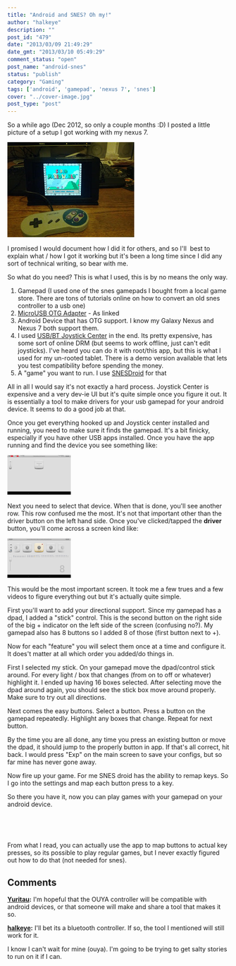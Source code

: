 ```yaml
---
title: "Android and SNES? Oh my!"
author: "halkeye"
description: ""
post_id: "479"
date: "2013/03/09 21:49:29"
date_gmt: "2013/03/10 05:49:29"
comment_status: "open"
post_name: "android-snes"
status: "publish"
category: "Gaming"
tags: ['android', 'gamepad', 'nexus 7', 'snes']
cover: "../cover-image.jpg"
post_type: "post"
---
```


So a while ago (Dec 2012, so only a couple months :D) I posted a little picture of a setup I got working with my nexus 7.

![](2012-12-27-16.50.34.jpg)

I promised I would document how I did it for others, and so I'll  best to explain what / how I got it working but it's been a long time since I did any sort of technical writing, so bear with me.

So what do you need? This is what I used, this is by no means the only way.


1.  Gamepad (I used one of the snes gamepads I bought from a local game store. There are tons of tutorials online on how to convert an old snes controller to a usb one)
2.  [MicroUSB OTG Adapter](https://www.monoprice.com/products/product.asp?c_id=108&cp_id=10833&cs_id=1083314&p_id=9724&seq=1&format=2) \- As linked
3.  Android Device that has OTG support. I know my Galaxy Nexus and Nexus 7 both support them.
4.  I used [USB/BT Joystick Center](https://play.google.com/store/apps/details?id=com.poke64738.usbjoy) in the end. Its pretty expensive, has some sort of online DRM (but seems to work offline, just can't edit joysticks). I've heard you can do it with root/this app, but this is what I used for my un-rooted tablet. There is a demo version available that lets you test compatibility before spending the money.
5.  A "game" you want to run. I use [SNESDroid](https://play.google.com/store/apps/details?id=ca.halsafar.snesdroid) for that


All in all I would say it's not exactly a hard process. Joystick Center is expensive and a very dev-ie UI but it's quite simple once you figure it out. It is essentially a tool to make drivers for your usb gamepad for your android device. It seems to do a good job at that.

Once you get everything hooked up and Joystick center installed and running, you need to make sure it finds the gamepad. It's a bit finicky, especially if you have other USB apps installed. Once you have the app running and find the device you see something like:

![](Screenshot_2013-03-09-21-22-11.png)
 

Next you need to select that device. When that is done, you'll see another row. This row confused me the most. It's not that important other than the driver button on the left hand side. Once you've clicked/tapped the **driver** button, you'll come across a screen kind like:

![](Screenshot_2013-03-09-21-22-26.png)

This would be the most important screen. It took me a few trues and a few videos to figure everything out but it's actually quite simple.

First you'll want to add your directional support. Since my gamepad has a dpad, I added a "stick" control. This is the second button on the right side of the big + indicator on the left side of the screen (confusing no?). My gamepad also has 8 buttons so I added 8 of those (first button next to +).

Now for each "feature" you will select them once at a time and configure it. It does't matter at all which order you added/do things in.

First I selected my stick. On your gamepad move the dpad/control stick around. For every light / box that changes (from on to off or whatever) highlight it. I ended up having 16 boxes selected. After selecting move the dpad around again, you should see the stick box move around properly. Make sure to try out all directions.

Next comes the easy buttons. Select a button. Press a button on the gamepad repeatedly. Highlight any boxes that change. Repeat for next button.

By the time you are all done, any time you press an existing button or move the dpad, it should jump to the properly button in app. If that's all correct, hit back. I would press "Exp" on the main screen to save your configs, but so far mine has never gone away.

Now fire up your game. For me SNES droid has the ability to remap keys. So I go into the settings and map each button press to a key.

So there you have it, now you can play games with your gamepad on your android device.

 

 

From what I read, you can actually use the app to map buttons to actual key presses, so its possible to play regular games, but I never exactly figured out how to do that (not needed for snes).

## Comments

**[Yuritau](#5626 "2013-03-09 23:17:12"):** I'm hopeful that the OUYA controller will be compatible with android devices, or that someone will make and share a tool that makes it so.

**[halkeye](#5627 "2013-03-09 23:19:37"):** I'll bet its a bluetooth controller. If so, the tool I mentioned will still work for it.

I know I can't wait for mine (ouya). I'm going to be trying to get salty stories to run on it if I can.

